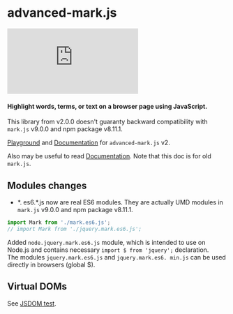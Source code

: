 # advanced-mark.js

[![npm](https://img.shields.io/npm/v/advanced-mark.js)](https://www.npmjs.com/package/advanced-mark.js)

#### Highlight words, terms, or text on a browser page using JavaScript.

This library from v2.0.0 doesn't guaranty backward compatibility with `mark.js` v9.0.0 and npm package v8.11.1.

[Playground](https://angezid.github.io/advanced-mark.js/playground) and
[Documentation](https://angezid.github.io/advanced-mark.js/doc-v2) for `advanced-mark.js` v2.

Also may be useful to read [Documentation](https://markjs.io/). Note that this doc is for old `mark.js`.

## Modules changes
* \*. es6.\*.js now are real ES6 modules. They are actually UMD modules in `mark.js` v9.0.0 and npm package v8.11.1.

``` js
import Mark from './mark.es6.js';
// import Mark from './jquery.mark.es6.js';
```

Added `node.jquery.mark.es6.js` module, which is intended to use on Node.js and contains necessary `import $ from 'jquery';` declaration.  
The modules `jquery.mark.es6.js` and `jquery.mark.es6. min.js` can be used directly in browsers (global $).

## Virtual DOMs
See [JSDOM test](jsdom-tests/test.js).
